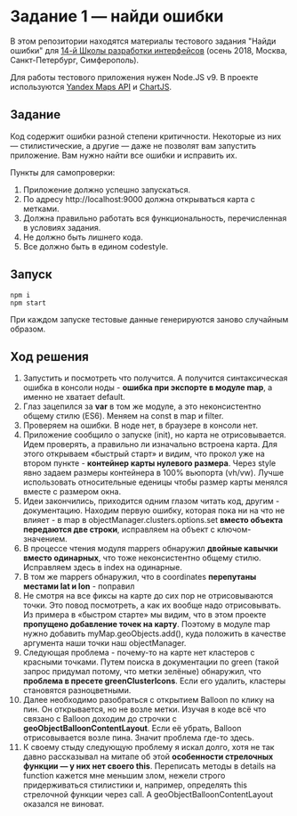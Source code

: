 # Задание 1 — найди ошибки

В этом репозитории находятся материалы тестового задания "Найди ошибки" для [14-й Школы разработки интерфейсов](https://academy.yandex.ru/events/frontend/shri_msk-2018-2) (осень 2018, Москва, Санкт-Петербург, Симферополь).

Для работы тестового приложения нужен Node.JS v9. В проекте используются [Yandex Maps API](https://tech.yandex.ru/maps/doc/jsapi/2.1/quick-start/index-docpage/) и [ChartJS](http://www.chartjs.org).

## Задание

Код содержит ошибки разной степени критичности. Некоторые из них — стилистические, а другие — даже не позволят вам запустить приложение. Вам нужно найти все ошибки и исправить их.

Пункты для самопроверки:

1. Приложение должно успешно запускаться.
1. По адресу http://localhost:9000 должна открываться карта с метками.
1. Должна правильно работать вся функциональность, перечисленная в условиях задания.
1. Не должно быть лишнего кода.
1. Все должно быть в едином codestyle.

## Запуск

```
npm i
npm start
```

При каждом запуске тестовые данные генерируются заново случайным образом.

## Ход решения
1. Запустить и посмотреть что получится. А получится синтаксическая ошибка в консоли ноды - **ошибка при экспорте в модуле map**, а именно не хватает default.
1. Глаз зацепился за **var** в том же модуле, а это неконсистентно общему стилю (ES6). Меняем на const в map и filter.
1. Проверяем на ошибки. В ноде нет, в браузере в консоли нет.
1. Приложение сообщило о запуске (init), но карта не отрисовывается. Идем проверять, а правильно ли изначально встроена карта. Для этого открываем  «быстрый старт» и видим, что прокол уже на втором пункте - **контейнер карты нулевого размера**. Через style явно задаем размеры контейнера в 100% вьюпорта (vh/vw). Лучше использовать относительные еденицы чтобы размер карты менялся вместе с размером окна.
1. Идеи закончились, приходится одним глазом читать код, другим - документацию. Находим первую ошибку, которая пока ни на что не влияет - в map в objectManager.clusters.options.set **вместо объекта передаются две строки**, исправляем на объект с ключом-значением.
1. В процессе чтения модуля mappers обнаружил **двойные кавычки вместо одинарных**, что тоже неконсистентно общему стилю. Исправляем здесь в index на одинарные.
1. В том же mappers обнаружил, что в coordinates **перепутаны местами lat и lon** - поправил
1. Не смотря на все фиксы на карте до сих пор не отрисовываются точки. Это повод посмотреть, а как их вообще надо отрисовывать. Из примера в «быстром старте» мы видим, что в этом проекте **пропущено добавление точек на карту**. Поэтому в модуле map нужно добавить myMap.geoObjects.add(), куда положить в качестве аргумента наши точки наш objectManager.
1. Следующая проблема - почему-то на карте нет кластеров с красными точками. Путем поиска в документации по green (такой запрос придумал потому, что метки зелёные) обнаружил, что **проблема в пресете greenClusterIcons**. Если его удалить, кластеры становятся разноцветными.
1. Далее необходимо разобраться с открытием Balloon по клику на пин. Он открывается, но не возле метки. Изучая в коде всё что связано с Balloon доходим до строчки с **geoObjectBalloonContentLayout**. Если её убрать, Balloon отрисовывается возле пина. Значит проблема где-то здесь.
1. К своему стыду следующую проблему я искал долго, хотя не так давно рассказывал на митапе об этой **особенности стрелочных функции — у них нет своего this**. Переписать методы в details на function кажется мне меньшим злом, нежели строго придерживаться стилистики и, например, определять this стрелочной функции через call. А geoObjectBalloonContentLayout оказался не виноват.